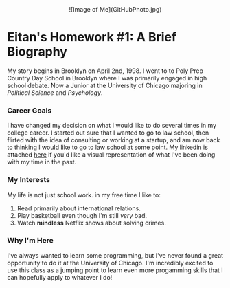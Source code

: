 <center>
![Image of Me](GitHubPhoto.jpg)
</center>

# Eitan's Homework #1: A Brief Biography

My story begins in Brooklyn on April 2nd, 1998. I went to to Poly Prep Country Day School in Brooklyn where I was primarily engaged in high school debate. Now a Junior at the University of Chicago majoring in *Political Science* and *Psychology*. 

### Career Goals

I have changed my decision on what I would like to do several times in my college career. I started out sure that I wanted to go to law school, then flirted with the idea of consulting or working at a startup, and am now back to thinking I would like to go to law school at some point. My linkedin is attached [here](https://www.linkedin.com/in/eitan-ezra-35b53b165/) if you'd like a visual representation of what I've been doing with my time in the past. 

### My Interests

My life is not just school work. in my free time I like to:

1. Read primarily about international relations.
2. Play basketball even though I'm still *very* bad.
3. Watch **mindless** Netflix shows about solving crimes.

### Why I'm Here

I've always wanted to learn some programming, but I've never found a great opportunity to do it at the University of Chicago. I'm incredibly excited to use this class as a jumping point to learn even more progamming skills that I can hopefully apply to whatever I do!
